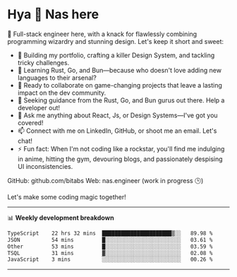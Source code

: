 # Hya 👋 Nas here

👋 Full-stack engineer here, with a knack for flawlessly combining programming wizardry and stunning design. Let's keep it short and sweet:

- 🔭 Building my portfolio, crafting a killer Design System, and tackling tricky challenges.
- 🌱 Learning Rust, Go, and Bun—because who doesn't love adding new languages to their arsenal?
- 👯 Ready to collaborate on game-changing projects that leave a lasting impact on the dev community.
- 🤔 Seeking guidance from the Rust, Go, and Bun gurus out there. Help a developer out!
- 💬 Ask me anything about React, Js, or Design Systems—I've got you covered!
- 📫 Connect with me on LinkedIn, GitHub, or shoot me an email. Let's chat!
- ⚡ Fun fact: When I'm not coding like a rockstar, you'll find me indulging in anime, hitting the gym, devouring blogs, and passionately despising UI inconsistencies.

GitHub: github.com/bitabs
Web: nas.engineer (work in progress 🕒)

Let's make some coding magic together!

-------
📊 **Weekly development breakdown**
<!--START_SECTION:waka-->

```txt
TypeScript    22 hrs 32 mins  ██████████████████████▒░░   89.98 %
JSON          54 mins         █░░░░░░░░░░░░░░░░░░░░░░░░   03.61 %
Other         53 mins         █░░░░░░░░░░░░░░░░░░░░░░░░   03.59 %
TSQL          31 mins         ▓░░░░░░░░░░░░░░░░░░░░░░░░   02.08 %
JavaScript    3 mins          ░░░░░░░░░░░░░░░░░░░░░░░░░   00.26 %
```

<!--END_SECTION:waka-->
-------
